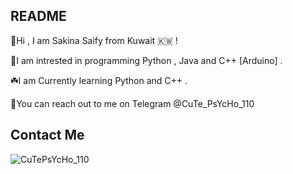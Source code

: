 ## README
🌸Hi , I am Sakina Saify from Kuwait 🇰🇼 !

🦋I am intrested in programming Python , Java and C++ [Arduino] .

☘️I am Currently learning Python and C++ .

🌼You can reach out to me on Telegram @CuTe_PsYcHo_110

## Contact Me
![CuTePsYcHo_110](https://t.me/CuTePsYcHo_110/button.svg)



<!---
SakinaOp/SakinaOp is a ✨ special ✨ repository because its `README.md` (this file) appears on your GitHub profile.
You can click the Preview link to take a look at your changes.
--->
